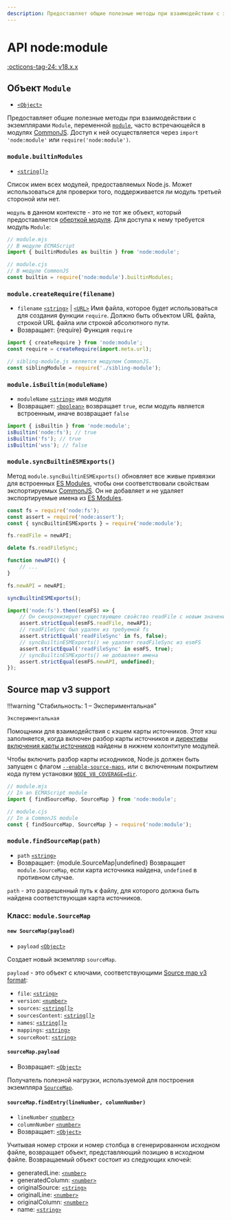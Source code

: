 ```yaml
---
description: Предоставляет общие полезные методы при взаимодействии с экземплярами Module, переменной module, часто встречающейся в модулях CommonJS
---
```


# API node:module

[:octicons-tag-24: v18.x.x](https://nodejs.org/docs/latest-v18.x/api/module.html)

## Объект `Module`

-   [`<Object>`](https://developer.mozilla.org/docs/Web/JavaScript/Reference/Global_Objects/Object)

Предоставляет общие полезные методы при взаимодействии с экземплярами `Module`, переменной [`module`](modules.md#the-module-object), часто встречающейся в модулях [CommonJS](modules.md). Доступ к ней осуществляется через `import 'node:module'` или `require('node:module')`.

### `module.builtinModules`

-   [`<string[]>`](https://developer.mozilla.org/docs/Web/JavaScript/Data_structures#String_type)

Список имен всех модулей, предоставляемых Node.js. Может использоваться для проверки того, поддерживается ли модуль третьей стороной или нет.

`модуль` в данном контексте - это не тот же объект, который предоставляется [оберткой модуля](modules.md#the-module-wrapper). Для доступа к нему требуется модуль `Module`:

```mjs
// module.mjs
// В модуле ECMAScript
import { builtinModules as builtin } from 'node:module';
```

```cjs
// module.cjs
// В модуле CommonJS
const builtin = require('node:module').builtinModules;
```

### `module.createRequire(filename)`

-   `filename` [`<string>`](https://developer.mozilla.org/docs/Web/JavaScript/Data_structures#String_type) | [`<URL>`](url.md#the-whatwg-url-api) Имя файла, которое будет использоваться для создания функции `require`. Должно быть объектом URL файла, строкой URL файла или строкой абсолютного пути.
-   Возвращает: {require} Функция `require`

<!-- конец списка -->

```mjs
import { createRequire } from 'node:module';
const require = createRequire(import.meta.url);

// sibling-module.js является модулем CommonJS.
const siblingModule = require('./sibling-module');
```

### `module.isBuiltin(moduleName)`

-   `moduleName` [`<string>`](https://developer.mozilla.org/docs/Web/JavaScript/Data_structures#String_type) имя модуля
-   Возвращает: [`<boolean>`](https://developer.mozilla.org/docs/Web/JavaScript/Data_structures#Boolean_type) возвращает `true`, если модуль является встроенным, иначе возвращает `false`

<!-- конец списка -->

```mjs
import { isBuiltin } from 'node:module';
isBuiltin('node:fs'); // true
isBuiltin('fs'); // true
isBuiltin('wss'); // false
```

### `module.syncBuiltinESMExports()`

Метод `module.syncBuiltinESMExports()` обновляет все живые привязки для встроенных [ES Modules](esm.md), чтобы они соответствовали свойствам экспортируемых [CommonJS](modules.md). Он не добавляет и не удаляет экспортируемые имена из [ES Modules](esm.md).

```js
const fs = require('node:fs');
const assert = require('node:assert');
const { syncBuiltinESMExports } = require('node:module');

fs.readFile = newAPI;

delete fs.readFileSync;

function newAPI() {
    // ...
}

fs.newAPI = newAPI;

syncBuiltinESMExports();

import('node:fs').then((esmFS) => {
    // Он синхронизирует существующее свойство readFile с новым значением
    assert.strictEqual(esmFS.readFile, newAPI);
    // readFileSync был удален из требуемой fs
    assert.strictEqual('readFileSync' in fs, false);
    // syncBuiltinESMExports() не удаляет readFileSync из esmFS
    assert.strictEqual('readFileSync' in esmFS, true);
    // syncBuiltinESMExports() не добавляет имена
    assert.strictEqual(esmFS.newAPI, undefined);
});
```

## Source map v3 support

!!!warning "Стабильность: 1 – Экспериментальная"

    Экспериментальная

Помощники для взаимодействия с кэшем карты источников. Этот кэш заполняется, когда включен разбор карты источников и [директивы включения карты источников](https://sourcemaps.info/spec.html#h.lmz475t4mvbx) найдены в нижнем колонтитуле модулей.

Чтобы включить разбор карты исходников, Node.js должен быть запущен с флагом [`--enable-source-maps`](cli.md#--enable-source-maps), или с включенным покрытием кода путем установки [`NODE_V8_COVERAGE=dir`](cli.md#node_v8_coveragedir).

```mjs
// module.mjs
// In an ECMAScript module
import { findSourceMap, SourceMap } from 'node:module';
```

```cjs
// module.cjs
// In a CommonJS module
const { findSourceMap, SourceMap } = require('node:module');
```

### `module.findSourceMap(path)`

-   `path` [`<string>`](https://developer.mozilla.org/docs/Web/JavaScript/Data_structures#String_type)
-   Возвращает: {module.SourceMap|undefined} Возвращает `module.SourceMap`, если карта источника найдена, `undefined` в противном случае.

`path` - это разрешенный путь к файлу, для которого должна быть найдена соответствующая карта источников.

### Класс: `module.SourceMap`

#### `new SourceMap(payload)`

-   `payload` [`<Object>`](https://developer.mozilla.org/docs/Web/JavaScript/Reference/Global_Objects/Object)

Создает новый экземпляр `sourceMap`.

`payload` - это объект с ключами, соответствующими [Source map v3 format](https://sourcemaps.info/spec.html#h.mofvlxcwqzej):

-   `file`: [`<string>`](https://developer.mozilla.org/docs/Web/JavaScript/Data_structures#String_type)
-   `version`: [`<number>`](https://developer.mozilla.org/docs/Web/JavaScript/Data_structures#Number_type)
-   `sources`: [`<string[]>`](https://developer.mozilla.org/docs/Web/JavaScript/Data_structures#String_type)
-   `sourcesContent`: [`<string[]>`](https://developer.mozilla.org/docs/Web/JavaScript/Data_structures#String_type)
-   `names`: [`<string[]>`](https://developer.mozilla.org/docs/Web/JavaScript/Data_structures#String_type)
-   `mappings`: [`<string>`](https://developer.mozilla.org/docs/Web/JavaScript/Data_structures#String_type)
-   `sourceRoot`: [`<string>`](https://developer.mozilla.org/docs/Web/JavaScript/Data_structures#String_type)

#### `sourceMap.payload`

-   Возвращает: [`<Object>`](https://developer.mozilla.org/docs/Web/JavaScript/Reference/Global_Objects/Object)

Получатель полезной нагрузки, используемой для построения экземпляра [`SourceMap`](#class-modulesourcemap).

#### `sourceMap.findEntry(lineNumber, columnNumber)`

-   `lineNumber` [`<number>`](https://developer.mozilla.org/docs/Web/JavaScript/Data_structures#Number_type)
-   `columnNumber` [`<number>`](https://developer.mozilla.org/docs/Web/JavaScript/Data_structures#Number_type)
-   Возвращает: [`<Object>`](https://developer.mozilla.org/docs/Web/JavaScript/Reference/Global_Objects/Object)

Учитывая номер строки и номер столбца в сгенерированном исходном файле, возвращает объект, представляющий позицию в исходном файле. Возвращаемый объект состоит из следующих ключей:

-   generatedLine: [`<number>`](https://developer.mozilla.org/docs/Web/JavaScript/Data_structures#Number_type)
-   generatedColumn: [`<number>`](https://developer.mozilla.org/docs/Web/JavaScript/Data_structures#Number_type)
-   originalSource: [`<string>`](https://developer.mozilla.org/docs/Web/JavaScript/Data_structures#String_type)
-   originalLine: [`<number>`](https://developer.mozilla.org/docs/Web/JavaScript/Data_structures#Number_type)
-   originalColumn: [`<number>`](https://developer.mozilla.org/docs/Web/JavaScript/Data_structures#Number_type)
-   name: [`<string>`](https://developer.mozilla.org/docs/Web/JavaScript/Data_structures#String_type)
